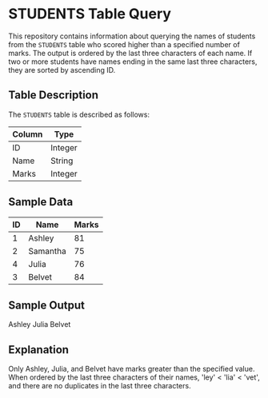 # STUDENTS Table Query

This repository contains information about querying the names of students from the `STUDENTS` table who scored higher than a specified number of marks. The output is ordered by the last three characters of each name. If two or more students have names ending in the same last three characters, they are sorted by ascending ID.

## Table Description

The `STUDENTS` table is described as follows:

| Column | Type    |
|--------|---------|
| ID     | Integer |
| Name   | String  |
| Marks  | Integer |

## Sample Data

| ID | Name     | Marks |
|----|----------|-------|
| 1  | Ashley   | 81    |
| 2  | Samantha | 75    |
| 4  | Julia    | 76    |
| 3  | Belvet   | 84    |

## Sample Output
Ashley
Julia
Belvet


## Explanation

Only Ashley, Julia, and Belvet have marks greater than the specified value. When ordered by the last three characters of their names, 'ley' < 'lia' < 'vet', and there are no duplicates in the last three characters.